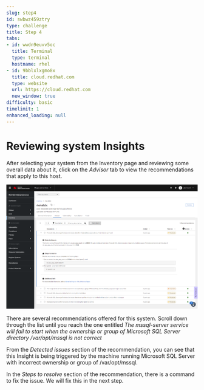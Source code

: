 ```yaml
---
slug: step4
id: swbwz459ztry
type: challenge
title: Step 4
tabs:
- id: wwdn9euvv5oc
  title: Terminal
  type: terminal
  hostname: rhel
- id: 9bblxlxgmo8x
  title: cloud.redhat.com
  type: website
  url: https://cloud.redhat.com
  new_window: true
difficulty: basic
timelimit: 1
enhanced_loading: null
---
```

# Reviewing system Insights

After selecting your system from the Inventory page and reviewing some overall data about it, click on the _Advisor_ tab to view the recommendations that apply to this host.

![Host Insights](../assets/host-homepage-new.png)

There are several recommendations offered for this system.  Scroll down through the list until you reach the one entitled _The mssql-server service will fail to start when the ownership or group of Microsoft SQL Server directory /var/opt/mssql is not correct_

From the _Detected issues_ section of the recommendation, you can see that this Insight is being triggered by the machine running Microsoft SQL Server with incorrect ownership or group of /var/opt/mssql.

In the _Steps to resolve_ section of the recommendation, there is a command to fix the issue. We will fix this in the next step.
